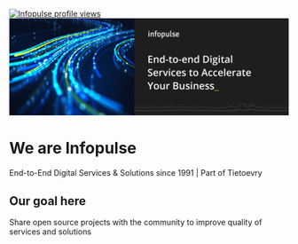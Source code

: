 [![Infopulse profile views](https://u8views.com/api/v1/github/profiles/146939298/views/day-week-month-total-count.svg)](https://u8views.com/github/infopulse)
![Infopulse cover image](cover-infopulse-github-2.jpg)
# We are Infopulse
End-to-End Digital Services & Solutions since 1991 | Part of Tietoevry

## Our goal here
Share open source projects with the community to improve quality of services and solutions

<!--

**Here are some ideas to get you started:**

🙋‍♀️ A short introduction - what is your organization all about?
🌈 Contribution guidelines - how can the community get involved?
👩‍💻 Useful resources - where can the community find your docs? Is there anything else the community should know?
🍿 Fun facts - what does your team eat for breakfast?
🧙 Remember, you can do mighty things with the power of [Markdown](https://docs.github.com/github/writing-on-github/getting-started-with-writing-and-formatting-on-github/basic-writing-and-formatting-syntax)
-->
